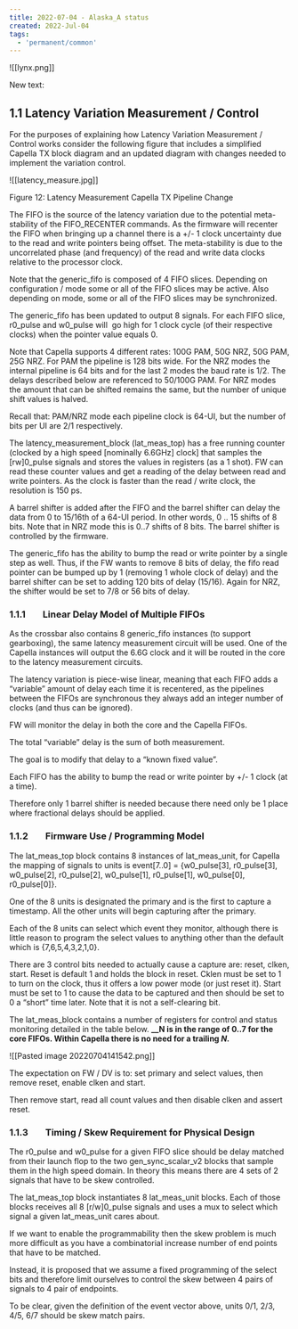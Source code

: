 ```yaml
---
title: 2022-07-04 - Alaska_A status
created: 2022-Jul-04
tags:
  - 'permanent/common'
---
```


![[lynx.png]]

New text:

## 1.1 Latency Variation Measurement / Control

For the purposes of explaining how Latency Variation Measurement / Control works consider the following figure that includes a simplified Capella TX block diagram and an updated diagram with changes needed to implement the variation control.

![[latency_measure.jpg]]

Figure 12: Latency Measurement Capella TX Pipeline Change

The FIFO is the source of the latency variation due to the potential meta-stability of the FIFO_RECENTER commands. As the firmware will recenter the FIFO when bringing up a channel there is a +/- 1 clock uncertainty due to the read and write pointers being offset. The meta-stability is due to the uncorrelated phase (and frequency) of the read and write data clocks relative to the processor clock.

Note that the generic_fifo is composed of 4 FIFO slices. Depending on configuration / mode some or all of the FIFO slices may be active. Also depending on mode, some or all of the FIFO slices may be synchronized.

The generic_fifo has been updated to output 8 signals. For each FIFO slice, r0_pulse and w0_pulse will  go high for 1 clock cycle (of their respective clocks) when the pointer value equals 0.

Note that Capella supports 4 different rates: 100G PAM, 50G NRZ, 50G PAM, 25G NRZ. For PAM the pipeline is 128 bits wide. For the NRZ modes the internal pipeline is 64 bits and for the last 2 modes the baud rate is 1/2. The delays described below are referenced to 50/100G PAM. For NRZ modes the amount that can be shifted remains the same, but the number of unique shift values is halved.

Recall that: PAM/NRZ mode each pipeline clock is 64-UI, but the number of bits per UI are 2/1 respectively.

The latency_measurement_block (lat_meas_top) has a free running counter (clocked by a high speed [nominally 6.6GHz] clock] that samples the [rw]0_pulse signals and stores the values in registers (as a 1 shot). FW can read these counter values and get a reading of the delay between read and write pointers. As the clock is faster than the read / write clock, the resolution is 150 ps.

A barrel shifter is added after the FIFO and the barrel shifter can delay the data from 0 to 15/16th of a 64-UI period. In other words, 0 .. 15 shifts of 8 bits. Note that in NRZ mode this is 0..7 shifts of 8 bits. The barrel shifter is controlled by the firmware. 

The generic_fifo has the ability to bump the read or write pointer by a single step as well. Thus, if the FW wants to remove 8 bits of delay, the fifo read pointer can be bumped up by 1 (removing 1 whole clock of delay) and the barrel shifter can be set to adding 120 bits of delay (15/16). Again for NRZ, the shifter would be set to 7/8 or 56 bits of delay.

### 1.1.1        Linear Delay Model of Multiple FIFOs

As the crossbar also contains 8 generic_fifo instances (to support gearboxing), the same latency measurement circuit will be used. One of the Capella instances will output the 6.6G clock and it will be routed in the core to the latency measurement circuits.

The latency variation is piece-wise linear, meaning that each FIFO adds a “variable” amount of delay each time it is recentered, as the pipelines between the FIFOs are synchronous they always add an integer number of clocks (and thus can be ignored).

FW will monitor the delay in both the core and the Capella FIFOs.

The total “variable” delay is the sum of both measurement.

The goal is to modify that delay to a “known fixed value”.

Each FIFO has the ability to bump the read or write pointer by +/- 1 clock (at a time).

Therefore only 1 barrel shifter is needed because there need only be 1 place where fractional delays should be applied.

### 1.1.2        Firmware Use / Programming Model

The lat_meas_top block contains 8 instances of lat_meas_unit, for Capella the mapping of signals to units is event[7..0] = {w0_pulse[3], r0_pulse[3], w0_pulse[2], r0_pulse[2], w0_pulse[1], r0_pulse[1], w0_pulse[0], r0_pulse[0]}.

One of the 8 units is designated the primary and is the first to capture a timestamp. All the other units will begin capturing after the primary.

Each of the 8 units can select which event they monitor, although there is little reason to program the select values to anything other than the default which is {7,6,5,4,3,2,1,0}.

There are 3 control bits needed to actually cause a capture are: reset, clken, start. Reset is default 1 and holds the block in reset. Cklen must be set to 1 to turn on the clock, thus it offers a low power mode (or just reset it). Start must be set to 1 to cause the data to be captured and then should be set to 0 a “short” time later. Note that it is not a self-clearing bit.

The lat_meas_block contains a number of registers for control and status monitoring detailed in the table below. **__N is in the range of 0..7 for the core FIFOs. Within Capella there is no need for a trailing _N._**

![[Pasted image 20220704141542.png]]

The expectation on FW / DV is to: set primary and select values, then remove reset, enable clken and start.

Then remove start, read all count values and then disable clken and assert reset.

### 1.1.3        Timing / Skew Requirement for Physical Design

The r0_pulse and w0_pulse for a given FIFO slice should be delay matched from their launch flop to the two gen_sync_scalar_v2 blocks that sample them in the high speed domain. In theory this means there are 4 sets of 2 signals that have to be skew controlled.

The lat_meas_top block instantiates 8 lat_meas_unit blocks. Each of those blocks receives all 8 [r/w]0_pulse signals and uses a mux to select which signal a given lat_meas_unit cares about.

If we want to enable the programmability then the skew problem is much more difficult as you have a combinatorial increase number of end points that have to be matched.

Instead, it is proposed that we assume a fixed programming of the select bits and therefore limit ourselves to control the skew between 4 pairs of signals to 4 pair of endpoints.

To be clear, given the definition of the event vector above, units 0/1, 2/3, 4/5, 6/7 should be skew match pairs.



